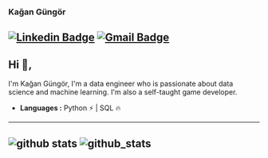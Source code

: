 ### Kağan Güngör 
[![Linkedin Badge](https://img.shields.io/badge/-Kagan_Gungor-blue?style=flat-square&logo=Linkedin&logoColor=white&link=https://www.linkedin.com/in/kagan-gungor//)](https://www.linkedin.com/in/kagan-gungor/) [![Gmail Badge](https://img.shields.io/badge/-gungork96@gmail.com-c14438?style=flat-square&logo=Gmail&logoColor=white&link=mailto:gungork96@gmail.com)](mailto:gungork96@gmail.com)
---------------------------------------------------------------------------------------------------------------------------------------------------------------------------------
## Hi 👋, 
I'm Kağan Güngör, I'm a data engineer who is passionate about data science and machine learning. I'm also a self-taught game developer.

-  **Languages :** Python :zap: | SQL :fire:	

---------------------------------------------------------------------------------------------------------------------------------------------------------------------------------

![github stats](https://github-readme-stats.vercel.app/api?username=kagan-gungor&show_icons=true)
![github_stats](https://github-readme-stats.vercel.app/api/top-langs/?username=kagan-gungor&theme=buefy&layout=compact)
---------------------------------------------------------------------------------------------------------------------------------------------------------------------------------
